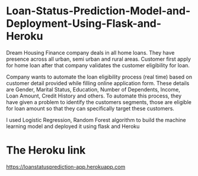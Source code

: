# Loan-Status-Prediction-Model-and-Deployment-Using-Flask-and-Heroku

Dream Housing Finance company deals in all home loans. They have presence across all urban, semi urban and rural areas. Customer first apply for home loan after that company validates the customer eligibility for loan.

Company wants to automate the loan eligibility process (real time) based on customer detail provided while filling online application form. These details are Gender, Marital Status, Education, Number of Dependents, Income, Loan Amount, Credit History and others. To automate this process, they have given a problem to identify the customers segments, those are eligible for loan amount so that they can specifically target these customers.

I used Logistic Regression, Random Forest algorithm to build the machine learning model and deployed it using flask and  Heroku


# The Heroku link
 https://loanstatusprediction-app.herokuapp.com
 

